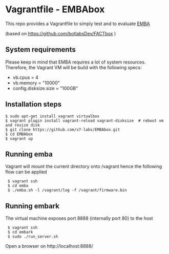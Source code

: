 # Vagrantfile  - EMBAbox
This repo provides a Vagrantfile to simply test and to evaluate [EMBA](https://github.com/e-m-b-a/emba)

(based on https://github.com/botlabsDev/FACTbox )

## System requirements
Please keep in mind that EMBA requires a lot of system resources. Therefore, the Vagrant VM will be build
with the following specs:

  * vb.cpus = 4
  * vb.memory = "10000"
  * config.disksize.size = "100GB"

## Installation steps

  ```
  $ sudo apt-get install vagrant virtualbox
  $ vagrant plugin install vagrant-reload vagrant-disksize  # reboot vm and resize disk
  $ git clone https://github.com/x7-labs/EMBAbox.git
  $ cd EMBAbox
  $ vagrant up
  ```

## Running emba

Vagrant will mount the current directory onto /vagrant hence the following flow can be applied

```
 $ vagrant ssh
 $ cd emba
 $ ./emba.sh -l /vagrant/log -f /vagrant/firmware.bin
```

## Running embark

The virtual machine exposes port 8888 (internally port 80) to the host
```
 $ vagrant ssh
 $ cd embark
 $ sudo ./run_server.sh
```

Open a browser on http://localhost:8888/



